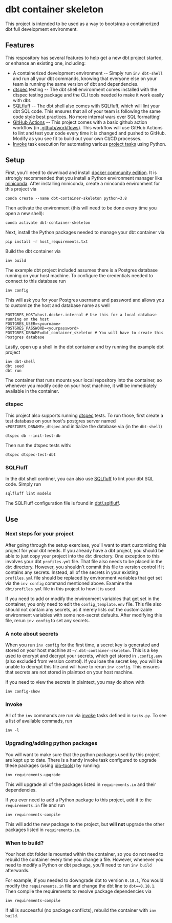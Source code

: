 # dbt container skeleton

This project is intended to be used as a way to bootstrap a
containerized dbt full development environment.

## Features

This respository has several features to help get a new dbt project started, or
enhance an existing one, including:

* A containerized development environment -- Simply run `inv dbt-shell` and run all your
  dbt commands, knowing that everyone else on your team is running the same version
  of dbt and dependencies.
* [dtspec](https://github.com/inside-track/dtspec) testing -- The dbt shell environment
  comes installed with the dtspec testing package and the CLI tools needed to make
  it work easily with dbt.
* [SQLfluff](https://docs.sqlfluff.com/en/stable/) -- The dbt shell also comes with
  SQLfluff, which will lint your dbt SQL code.  This ensures that all of your team is
  following the same code style best practices.  No more internal wars over SQL formatting!
* [GitHub Actions](https://docs.github.com/en/actions) -- This project comes with
  a basic github action workflow (in [.github/workflows](.github/workflows)).  This workflow
  will use GitHub Actions to lint and test your code every time it is changed
  and pushed to GitHub.  Modify as you see fit to build out your own CI/CD processes.
* [Invoke](http://www.pyinvoke.org/) task execution for automating various
  [project tasks](tasks.py) using Python.

## Setup

First, you'll need to download and install [docker community
edition](https://www.docker.com/).  It is strongly recommended that you
install a Python environment manager like
[miniconda](https://conda.io/miniconda.html).  After installing miniconda,
create a minconda environment for this project via

    conda create --name dbt-container-skeleton python=3.8

Then activate the environment (this will need to be done every time you open a new shell):

    conda activate dbt-container-skeleton

Next, install the Python packages needed to manage your dbt container via

    pip install -r host_requirements.txt

Build the dbt container via

    inv build

The example dbt project included assumes there is a Postgres database running on your
host machine.  To configure the credentials needed to connect to this database run

    inv config

This will ask you for your Postgres username and password and allows you to customize
the host and database name as well

    POSTGRES_HOST=host.docker.internal # Use this for a local database running on the host
    POSTGRES_USER=<yourname>
    POSTGRES_PASSWORD=<yourpassword>
    POSTGRES_DBNAME=dbt_container_skeleton # You will have to create this Postgres database

Lastly, open up a shell in the dbt container and try running the example dbt project

    inv dbt-shell
    dbt seed
    dbt run

The container that runs mounts your local repository into the
container, so whenever you modify code on your host machine, it will
be immediately available in the container.

### dtspec

This project also supports running [dtspec](https://github.com/inside-track/dtspec) tests.
To run those, first create a test database on your host's postgres server named
`<POSTGRES_DBNAME>_dtspec` and initialize the database via (in the `dbt-shell`)

    dtspec db --init-test-db

Then run the dtspec tests with:

    dtspec dtspec-test-dbt

### SQLFluff

In the dbt shell continer, you can also use [SQLfluff](https://docs.sqlfluff.com/en/stable/)
to lint your dbt SQL code.  Simply run

    sqlfluff lint models

The SQLFluff configuration file is found in [dbt/.sqlfluff](dbt/.sqlfluff).

## Use

### Next steps for your project

After going through the setup exercises, you'll want to start
customizing this project for your dbt needs.  If you already have a
dbt project, you should be able to just copy your project into the
`dbt` directory.  One exception to this involves your dbt
`profiles.yml` file.  That file also needs to be placed in the `dbt`
directory.  However, you shouldn't commit this file to version control
if it contains any secrets.  Instead, all of the secrets in your
existing `profiles.yml` file should be replaced by environment
variables that get set via the `inv config` command mentioned above.
Examine the `dbt/profiles.yml` file in this project to how it is used.

If you need to add or modify the environment variables that get set in
the container, you only need to edit the `config_template.env` file.
This file also should not contain any secrets, as it merely lists out
the customizable environment variables with some non-secret defaults. After
modifying this file, rerun `inv config` to set any secrets.

### A note about secrets

When you run `inv config` for the first time, a secret key is
generated and stored on your host machine at
`~/.dbt-container-skeleton`.  This is a key used to encrypt and
decrypt your secrets, which get stored in `.config.env` (also excluded
from version control).  If you lose the secret key, you will be unable
to decrypt this file and will have to rerun `inv config`.  This
ensures that secrets are not stored in plaintext on your host machine.

If you need to view the secrets in plaintext, you may do show with

    inv config-show


### Invoke

All of the `inv` commands are run via
[invoke](http://www.pyinvoke.org/) tasks defined in `tasks.py`.  To
see a list of available commads, run

    inv -l


### Upgrading/adding python packages

You will want to make sure that the python packages used by this project
are kept up to date.  There is a handy invoke task configured to upgrade
these packages (using [pip-tools](https://github.com/jazzband/pip-tools)) by running:

    inv requirements-upgrade

This will upgrade all of the packages listed in `requirements.in` and their
dependencies.

If you ever need to add a Python package to this project, add it to the `requirements.in` file
and run

    inv requirements-compile

This will add the new package to the project, but **will not** upgrade the other packages
listed in `requirements.in`.


### When to build?

Your host dbt folder is mounted within the container, so you do not
need to rebuild the container every time you change a file.  However,
whenever you need to modify a Python or dbt package, you'll need to run
`inv build` afterwards.

For example, if you needed to downgrade dbt to version `0.18.1`, You would
modify the `requirements.in` file and change the dbt line to `dbt==0.18.1`.  Then
compile the requirements to resolve package dependencies via

    inv requirements-compile

If all is successful (no package conflicts), rebuild the container with `inv build`.
